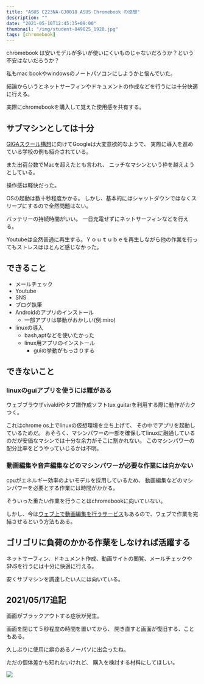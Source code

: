 ```yaml
---
title: "ASUS C223NA-GJ0018 ASUS Chromebook の感想"
description: ""
date: "2021-05-10T12:45:35+09:00"
thumbnail: "/img/student-849825_1920.jpg"
tags: [chromebook]
---
```

chromebook は安いモデルが多いが使いにくいものじゃないだろうか？という不安はないだろうか？

私もmac bookやwindowsのノートパソコンにしようかと悩んでいた。

結論からいうとネットサーフィンやドキュメントの作成などを行うには十分快適に行える。

実際にchromebookを購入して覚えた使用感を共有する。
## サブマシンとしては十分
[GIGAスクール構想](https://edu.google.com/intl/ja/giga-school-plan/)に向けてGoogleは大変意欲的なようで、
実際に導入を進めている学校の例も紹介されている。

また出荷台数でMacを超えたとも言われ、
ニッチなマシンという枠を越えようとしている。

操作感は軽快だった。

OSの起動は数十秒程度かかる。
しかし、基本的にはシャットダウンではなくスリープにするので全然問題はない。

バッテリーの持続時間がいい。
一日充電せずにネットサーフィンなどを行える。

Youtubeは全然普通に再生する。Ｙｏｕｔｕｂｅを再生しながら他の作業を行ってもストレスはほとんど感じなかった。
## できること
- メールチェック
- Youtube
- SNS
- ブログ執筆
- Androidのアプリのインストール
  - 一部アプリは挙動がおかしい(例:miro)
- linuxの導入
  - bash,aptなどを使いたかった
  - linux用アプリのインストール
    - guiの挙動がもっさりする


## できないこと
### linuxのguiアプリを使うには難がある
ウェブブラウザvivaldiやタブ譜作成ソフトtux guitarを利用する際に動作がカクつく。

これはchrome os上でlinuxの仮想環境を立ち上げて、
その中でアプリを起動しているためだ。
おそらく、マシンパワーの一部を確保してlinuxに融通しているのだが安価なマシンでは十分な余力がそこに割かれない。
このマシンパワーの配分比率をどうやっていじるかは不明。

### 動画編集や音声編集などのマシンパワーが必要な作業には向かない
cpuがエネルギー効率のよいモデルを採用しているため、
動画編集などのマシンパワーを必要とする作業には時間がかかる。

そういった重たい作業を行うことはchromebookに向いていない。

しかし、今は[ウェブ上で動画編集を行うサービス](https://app.clipchamp.com/)もあるので、ウェブで作業を完結させるという方法もある。

## ゴリゴリに負荷のかかる作業をしなければ活躍する
ネットサーフィン、ドキュメント作成、動画サイトの閲覧、メールチェックやSNSを行うには十分に快適に行える。

安くサブマシンを調達したい人には向いている。

## 2021/05/17追記
画面がブラックアウトする症状が発生。

画面を閉じて５秒程度の時間を置いてから、
開き直すと画面が復旧する、こともある。

久しぶりに使用に癖のあるノーパソに出会ったね。

ただの個体差かも知れないけれど、
購入を検討する材料にしてほしい。

<script language="javascript" src="//ad.jp.ap.valuecommerce.com/servlet/jsbanner?sid=3563352&pid=887700003"></script><noscript><a href="//ck.jp.ap.valuecommerce.com/servlet/referral?sid=3563352&pid=887700003" rel="nofollow"><img src="//ad.jp.ap.valuecommerce.com/servlet/gifbanner?sid=3563352&pid=887700003" border="0"></a></noscript>